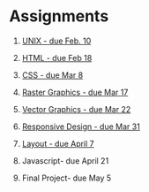 # Assignments

[comment]: # (when you uncomment the assignment, add a leading paren)

1. [UNIX - due Feb. 10](assignments/assignment-1/)

2. [HTML - due Feb 18](assignments/assignment-2/)

3. [CSS - due Mar 8](assignments/assignment-3/)

4. [Raster Graphics - due Mar 17](assignments/assignment-4/)

5. [Vector Graphics - due Mar 22](assignments/assignment-5/)

6. [Responsive Design - due Mar 31](assignments/assignment-6/)

7. [Layout - due April 7](assignments/assignment-7/)

8. Javascript- due April 21

9. Final Project- due May 5
